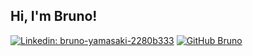 <h2> Hi, I'm Bruno! </h2>

[![Linkedin: bruno-yamasaki-2280b333](https://img.shields.io/badge/-BrunoYamasaki-blue?style=flat-square&logo=Linkedin&logoColor=white&link=https://www.linkedin.com/in/bruno-yamasaki-2280b333/)](https://www.linkedin.com/in/bruno-yamasaki-2280b333/)
[![GitHub Bruno](https://img.shields.io/github/followers/brunoj1?label=follow&style=social)](https://github.com/brunoj1)
